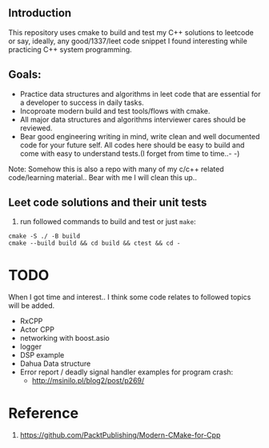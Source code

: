 ## Introduction
This repository uses cmake to build and test my C++ solutions to leetcode or say, ideally, any good/1337/leet code snippet I found interesting while practicing C++ system programming.

## Goals:
* Practice data structures and algorithms in leet code that are essential for a developer to success in daily tasks.
* Incoproate modern build and test tools/flows with cmake.
* All major data structures and algorithms interviewer cares should be reviewed.
* Bear good engineering writing in mind, write clean and well documented code for your future self. All codes here should be easy to build and come with easy to understand tests.(I forget from time to time..- -)

Note: Somehow this is also a repo with many of my c/c++ related code/learning material.. 
Bear with me I will clean this up..


## Leet code solutions and their unit tests
1. run followed commands to build and test or just `make`:

```
cmake -S ./ -B build
cmake --build build && cd build && ctest && cd -

```

# TODO
When I got time and interest.. I think some code relates to followed topics will be added.
* RxCPP
* Actor CPP
* networking with boost.asio
* logger
* DSP example
* Dahua Data structure
* Error report / deadly signal handler examples for program crash:
  * http://msinilo.pl/blog2/post/p269/

# Reference
1. https://github.com/PacktPublishing/Modern-CMake-for-Cpp
